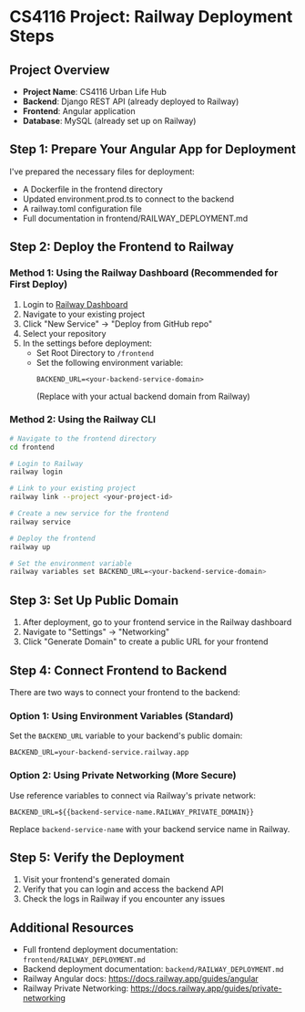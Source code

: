 # CS4116 Project: Railway Deployment Steps

## Project Overview
- **Project Name**: CS4116 Urban Life Hub
- **Backend**: Django REST API (already deployed to Railway)
- **Frontend**: Angular application
- **Database**: MySQL (already set up on Railway)

## Step 1: Prepare Your Angular App for Deployment
I've prepared the necessary files for deployment:
- A Dockerfile in the frontend directory
- Updated environment.prod.ts to connect to the backend
- A railway.toml configuration file
- Full documentation in frontend/RAILWAY_DEPLOYMENT.md

## Step 2: Deploy the Frontend to Railway

### Method 1: Using the Railway Dashboard (Recommended for First Deploy)
1. Login to [Railway Dashboard](https://railway.app/dashboard)
2. Navigate to your existing project
3. Click "New Service" → "Deploy from GitHub repo"
4. Select your repository
5. In the settings before deployment:
   - Set Root Directory to `/frontend`
   - Set the following environment variable:
     ```
     BACKEND_URL=<your-backend-service-domain>
     ```
     (Replace with your actual backend domain from Railway)

### Method 2: Using the Railway CLI
```bash
# Navigate to the frontend directory
cd frontend

# Login to Railway
railway login

# Link to your existing project
railway link --project <your-project-id>

# Create a new service for the frontend
railway service

# Deploy the frontend
railway up

# Set the environment variable
railway variables set BACKEND_URL=<your-backend-service-domain>
```

## Step 3: Set Up Public Domain
1. After deployment, go to your frontend service in the Railway dashboard
2. Navigate to "Settings" → "Networking"
3. Click "Generate Domain" to create a public URL for your frontend

## Step 4: Connect Frontend to Backend
There are two ways to connect your frontend to the backend:

### Option 1: Using Environment Variables (Standard)
Set the `BACKEND_URL` variable to your backend's public domain:
```
BACKEND_URL=your-backend-service.railway.app
```

### Option 2: Using Private Networking (More Secure)
Use reference variables to connect via Railway's private network:
```
BACKEND_URL=${{backend-service-name.RAILWAY_PRIVATE_DOMAIN}}
```
Replace `backend-service-name` with your backend service name in Railway.

## Step 5: Verify the Deployment
1. Visit your frontend's generated domain
2. Verify that you can login and access the backend API
3. Check the logs in Railway if you encounter any issues

## Additional Resources
- Full frontend deployment documentation: `frontend/RAILWAY_DEPLOYMENT.md`
- Backend deployment documentation: `backend/RAILWAY_DEPLOYMENT.md`
- Railway Angular docs: https://docs.railway.app/guides/angular
- Railway Private Networking: https://docs.railway.app/guides/private-networking